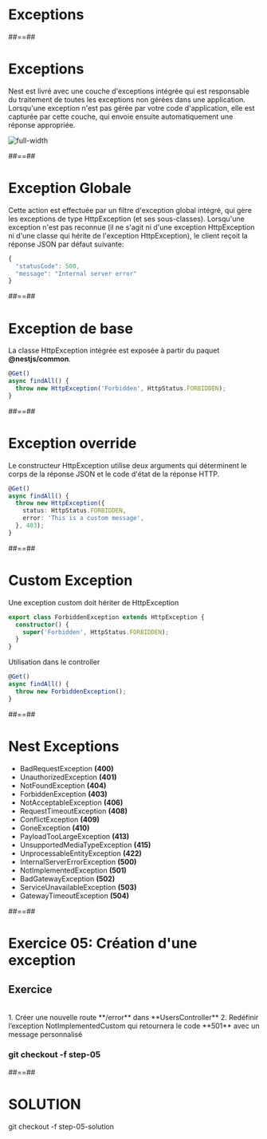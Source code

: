 <!-- .slide: class="transition-orange sfeir-bg-white-4" -->

# Exceptions

##==##
# Exceptions
Nest est livré avec une couche d'exceptions intégrée qui est responsable du traitement de toutes les exceptions non gérées dans une application. Lorsqu'une exception n'est pas gérée par votre code d'application, elle est capturée par cette couche, qui envoie ensuite automatiquement une réponse appropriée.

![full-width](./assets/images/g5c62ad2ab9_0_374.png)

##==##
<!-- .slide: class="with-code" -->

# Exception Globale
Cette action est effectuée par un filtre d'exception global intégré, qui gère les exceptions de type HttpException (et ses sous-classes). Lorsqu'une exception n'est pas reconnue (il ne s'agit ni d'une exception HttpException ni d'une classe qui hérite de l'exception HttpException), le client reçoit la réponse JSON par défaut suivante:

```typescript
{
  "statusCode": 500,
  "message": "Internal server error"
}
```
<!-- .slide: class="big-code" -->

##==##
<!-- .slide: class="with-code" -->

# Exception de base
La classe HttpException intégrée est exposée à partir du paquet **@nestjs/common**.

```typescript
@Get()
async findAll() {
  throw new HttpException('Forbidden', HttpStatus.FORBIDDEN);
}
```
<!-- .slide: class="big-code" -->


##==##
<!-- .slide: class="with-code" -->

# Exception override
Le constructeur HttpException utilise deux arguments qui déterminent le corps de la réponse JSON et le code d'état de la réponse HTTP.

```typescript
@Get()
async findAll() {
  throw new HttpException({
    status: HttpStatus.FORBIDDEN,
    error: 'This is a custom message',
  }, 403);
}
```
<!-- .slide: class="big-code" -->


##==##
<!-- .slide: class="with-code" -->

# Custom Exception
Une exception custom doit hériter de HttpException

```typescript
export class ForbiddenException extends HttpException {
  constructor() {
    super('Forbidden', HttpStatus.FORBIDDEN);
  }
}
```

Utilisation dans le controller

```typescript
@Get()
async findAll() {
  throw new ForbiddenException();
}
```
<!-- .slide: class="big-code" -->

##==##
# Nest Exceptions
* BadRequestException **(400)**
* UnauthorizedException **(401)**
* NotFoundException **(404)**
* ForbiddenException **(403)**
* NotAcceptableException **(406)**
* RequestTimeoutException **(408)**
* ConflictException **(409)**
* GoneException **(410)**
* PayloadTooLargeException **(413)**
* UnsupportedMediaTypeException **(415)**
* UnprocessableEntityException **(422)**
* InternalServerErrorException **(500)**
* NotImplementedException **(501)**
* BadGatewayException **(502)**
* ServiceUnavailableException **(503)**
* GatewayTimeoutException **(504)**

##==##
<!-- .slide: class="exercice sfeir-bg-pink" -->

# Exercice 05: Création d'une exception
## Exercice

<br>
1. Créer une nouvelle route **/error** dans **UsersController**
2. Redéfinir l’exception NotImplementedCustom qui retournera le code **501** avec un message personnalisé
<br>

### git checkout -f step-05

##==##
<!-- .slide: class="sfeir-bg-white-4" -->

# SOLUTION
  <div class="full-center">git checkout -f step-05-solution</div>








